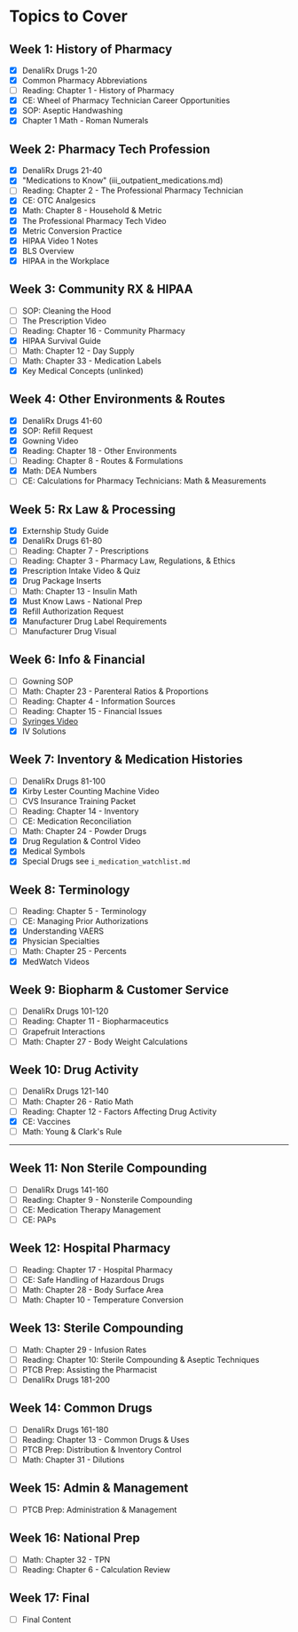 # Topics to Cover

## Week 1: History of Pharmacy

- [x] DenaliRx Drugs 1-20
- [x] Common Pharmacy Abbreviations
- [ ] Reading: Chapter 1 - History of Pharmacy
- [x] CE: Wheel of Pharmacy Technician Career Opportunities
- [x] SOP: Aseptic Handwashing
- [x] Chapter 1 Math - Roman Numerals

## Week 2: Pharmacy Tech Profession

- [x] DenaliRx Drugs 21-40
- [x] "Medications to Know" (iii_outpatient_medications.md)
- [ ] Reading: Chapter 2 - The Professional Pharmacy Technician
- [x] CE: OTC Analgesics
- [x] Math: Chapter 8 - Household & Metric
- [x] The Professional Pharmacy Tech Video
- [x] Metric Conversion Practice
- [x] HIPAA Video 1 Notes
- [x] BLS Overview
- [x] HIPAA in the Workplace

## Week 3: Community RX & HIPAA

- [ ] SOP: Cleaning the Hood
- [ ] The Prescription Video
- [ ] Reading: Chapter 16 - Community Pharmacy
- [x] HIPAA Survival Guide
- [ ] Math: Chapter 12 - Day Supply
- [ ] Math: Chapter 33 - Medication Labels
- [x] Key Medical Concepts (unlinked)

## Week 4: Other Environments & Routes

- [x] DenaliRx Drugs 41-60
- [x] SOP: Refill Request
- [x] Gowning Video
- [x] Reading: Chapter 18 - Other Environments
- [ ] Reading: Chapter 8 - Routes & Formulations
- [x] Math: DEA Numbers
- [ ] CE: Calculations for Pharmacy Technicians: Math & Measurements

## Week 5: Rx Law & Processing

- [x] Externship Study Guide
- [x] DenaliRx Drugs 61-80
- [ ] Reading: Chapter 7 - Prescriptions
- [ ] Reading: Chapter 3 - Pharmacy Law, Regulations, & Ethics
- [x] Prescription Intake Video & Quiz
- [x] Drug Package Inserts
- [ ] Math: Chapter 13 - Insulin Math
- [x] Must Know Laws - National Prep
- [x] Refill Authorization Request
- [x] Manufacturer Drug Label Requirements
- [ ] Manufacturer Drug Visual

## Week 6: Info & Financial

- [ ] Gowning SOP
- [ ] Math: Chapter 23 - Parenteral Ratios & Proportions
- [ ] Reading: Chapter 4 - Information Sources
- [ ] Reading: Chapter 15 - Financial Issues
- [ ] [Syringes Video](https://www.youtube.com/watch?v=b4Y2qE4ZgvE)
- [x] IV Solutions

## Week 7: Inventory & Medication Histories

- [ ] DenaliRx Drugs 81-100
- [x] Kirby Lester Counting Machine Video
- [ ] CVS Insurance Training Packet
- [ ] Reading: Chapter 14 - Inventory
- [ ] CE: Medication Reconciliation
- [ ] Math: Chapter 24 - Powder Drugs
- [x] Drug Regulation & Control Video
- [x] Medical Symbols
- [x] Special Drugs see `i_medication_watchlist.md`

## Week 8: Terminology

- [ ] Reading: Chapter 5 - Terminology
- [ ] CE: Managing Prior Authorizations
- [x] Understanding VAERS
- [x] Physician Specialties
- [ ] Math: Chapter 25 - Percents
- [x] MedWatch Videos

## Week 9: Biopharm & Customer Service

- [ ] DenaliRx Drugs 101-120
- [ ] Reading: Chapter 11 - Biopharmaceutics
- [ ] Grapefruit Interactions
- [ ] Math: Chapter 27 - Body Weight Calculations

## Week 10: Drug Activity

- [ ] DenaliRx Drugs 121-140
- [ ] Math: Chapter 26 - Ratio Math
- [ ] Reading: Chapter 12 - Factors Affecting Drug Activity
- [x] CE: Vaccines
- [ ] Math: Young & Clark's Rule

---

## Week 11: Non Sterile Compounding

- [ ] DenaliRx Drugs 141-160
- [ ] Reading: Chapter 9 - Nonsterile Compounding
- [ ] CE: Medication Therapy Management
- [ ] CE: PAPs

## Week 12: Hospital Pharmacy

- [ ] Reading: Chapter 17 - Hospital Pharmacy
- [ ] CE: Safe Handling of Hazardous Drugs
- [ ] Math: Chapter 28 - Body Surface Area
- [ ] Math: Chapter 10 - Temperature Conversion

## Week 13: Sterile Compounding

- [ ] Math: Chapter 29 - Infusion Rates
- [ ] Reading: Chapter 10: Sterile Compounding & Aseptic Techniques
- [ ] PTCB Prep: Assisting the Pharmacist
- [ ] DenaliRx Drugs 181-200

## Week 14: Common Drugs

- [ ] DenaliRx Drugs 161-180
- [ ] Reading: Chapter 13 - Common Drugs & Uses
- [ ] PTCB Prep: Distribution & Inventory Control
- [ ] Math: Chapter 31 - Dilutions

## Week 15: Admin & Management

- [ ] PTCB Prep: Administration & Management

## Week 16: National Prep

- [ ] Math: Chapter 32 - TPN
- [ ] Reading: Chapter 6 - Calculation Review

## Week 17: Final

- [ ] Final Content
